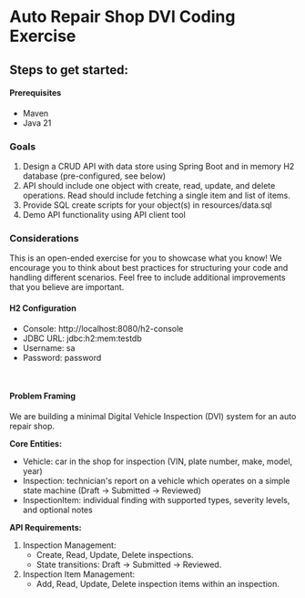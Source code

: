 # Auto Repair Shop DVI Coding Exercise

## Steps to get started:

#### Prerequisites
- Maven 
- Java 21

### Goals
1. Design a CRUD API with data store using Spring Boot and in memory H2 database (pre-configured, see below)
2. API should include one object with create, read, update, and delete operations. Read should include fetching a single item and list of items.
3. Provide SQL create scripts for your object(s) in resources/data.sql
4. Demo API functionality using API client tool

### Considerations
This is an open-ended exercise for you to showcase what you know! We encourage you to think about best practices for structuring your code and handling different scenarios. Feel free to include additional improvements that you believe are important.

#### H2 Configuration
- Console: http://localhost:8080/h2-console 
- JDBC URL: jdbc:h2:mem:testdb
- Username: sa
- Password: password

<br/>

#### Problem Framing
We are building a minimal Digital Vehicle Inspection (DVI) system for an auto repair shop.

**Core Entities:**
- Vehicle: car in the shop for inspection (VIN, plate number, make, model, year)
- Inspection: technician's report on a vehicle which operates on a simple state machine (Draft -> Submitted -> Reviewed)
- InspectionItem: individual finding with supported types, severity levels, and optional notes

**API Requirements:**
1. Inspection Management:
   - Create, Read, Update, Delete inspections.
   - State transitions: Draft -> Submitted -> Reviewed.
2. Inspection Item Management:
   - Add, Read, Update, Delete inspection items within an inspection.
